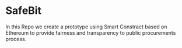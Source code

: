 # SafeBit
In this Repo we create a prototype using Smart Constract based on Ethereum to provide fairness and transparency to public procurements process.
